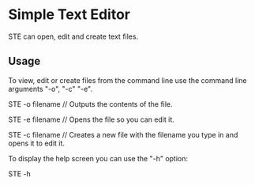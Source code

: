 # Simple Text Editor

STE can open, edit and create text files.

## Usage

To view, edit or create files from the command line use the command line arguments "-o", "-c" "-e".

STE -o filename // Outputs the contents of the file.

STE -e filename // Opens the file so you can edit it.

STE -c filename // Creates a new file with the filename you type in and opens it to edit it.

To display the help screen you can use the "-h" option:

STE -h
